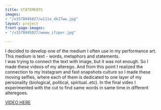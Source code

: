 ```yaml
---
title: STATEMENTS
images:
- "/v1578045027/w111a_dk17ww.jpg"
layout: project
front-page-images:
- "/v1578045027/wwww_ifzper.jpg"

---
```

I decided to develop one of the medium I often use in my performance art. This medium is text - words, metaphors and statements.   
I was trying to connect the text with image, but it was not enough. So I made these videos of my alterego. And from this point I realized the connection to my Instagram and fast snapshots culture so I made these moving selfies, where each of them is dedicated to one layer of my personality (biological, political, spiritual..etc). In the final video I experimented with the cut to find same words in same time in different alteregoes.

[VIDEO HERE](https://youtu.be/_C_Q6sEEGBc)
